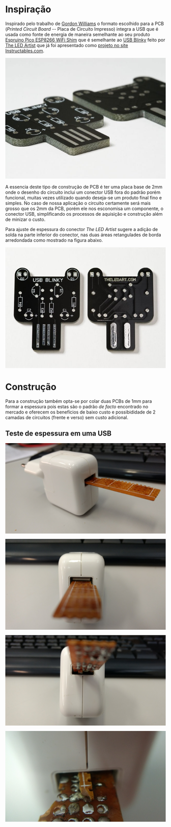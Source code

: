 
# Inspiração

Inspirado pelo trabalho de [Gordon
Williams](https://www.tindie.com/stores/gfwilliams/) o formato escolhido para a
PCB (*Printed Circuit Board* -- Placa de Circuito Impresso) integra a USB que é
usada como fonte de energia de maneira semelhante ao seu produto [Espruino Pico
ESP8266 WiFi
Shim](https://www.tindie.com/products/gfwilliams/espruino-pico-esp8266-wifi-shim/)
que é semelhante ao [USB
Blinky](https://www.theledart.com/collections/kits/products/usb-blinky-kit)
feito por [The LED Artist](https://www.theledart.com/) que já foi apresentado
como [projeto no site
Instructables.com](http://www.instructables.com/id/USB-Blinky/).

![USB Blinky PCB, 3/4 view](FO73VOBH71GRSYE.MEDIUM.jpg)

A essencia deste tipo de construção de PCB é ter uma placa base de 2mm onde o
desenho do circuito inclui um conector USB fora do padrão porém funcional,
muitas vezes utilizado quando deseja-se um produto final fino e simples. No caso
de nossa aplicação o circuito certamente será mais grosso que os 2mm da PCB,
porém ele nos esconomisa um componente, o conector USB, simplificando os
processos de aquisição e construção além de minizar o custo.

Para ajuste de espessura do conector *The LED Artist* sugere a adição de solda
na parte inferior do conector, nas duas áreas retangulades de borda arredondada
como mostrado na figura abaixo.

![USB Blinky PCB, top view](FI0EAM6H71YVA9H.MEDIUM.jpg)

# Construção

Para a construção também opta-se por colar duas PCBs de 1mm para formar a
espessura pois estas são o padrão *de facto* encontrado no mercado e oferecem os
benefícios de baixo custo e possibididade de 2 camadas de circuitos (frente e
verso) sem custo adicional.

## Teste de espessura em uma USB

![Teste, 3/4 view](IMG_20161107_155446642.jpg)

![Teste, front-top view](IMG_20161107_155502723.jpg)

![Teste, front-bottom view](IMG_20161107_155506228.jpg)

![Teste - Spacer, detail view](IMG_20161107_174528492.jpg)
